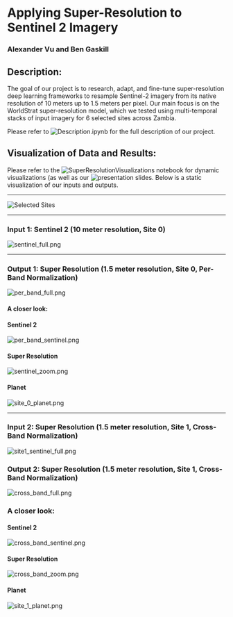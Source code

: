 # Applying Super-Resolution to Sentinel 2 Imagery
### Alexander Vu and Ben Gaskill

## Description:
The goal of our project is to research, adapt, and fine-tune super-resolution deep learning frameworks to resample Sentinel-2 imagery from its native resolution of 10 meters up to 1.5 meters per pixel. Our main focus is on the WorldStrat super-resolution model, which we tested using multi-temporal stacks of input imagery for 6 selected sites across Zambia. 

Please refer to ![Description.ipynb](https://github.com/gaskil36/superresolution/blob/main/Notebooks/description.ipynb) for the full description of our project.

## Visualization of Data and Results:  
Please refer to the ![SuperResolutionVisualizations]() notebook for dynamic visualizations (as well as our ![presentation slides](https://docs.google.com/presentation/d/1NXxHIwHK3bESZhNmiMa6fwTGc-tXAnu_QI6w-GREb9Q/edit#slide=id.p). Below is a static visualization of our inputs and outputs.  
___
![Selected Sites](Resources/SelectedSites.png)
___
### Input 1: Sentinel 2 (10 meter resolution, Site 0)  
![sentinel_full.png](Resources/sentinel_full.png)  
___
### Output 1: Super Resolution (1.5 meter resolution, Site 0, Per-Band Normalization)  
![per_band_full.png](Resources/per_band_full.png)
#### A closer look:  
#### Sentinel 2  
![per_band_sentinel.png](Resources/per_band_sentinel.png)  
#### Super Resolution  
![sentinel_zoom.png](Resources/per_band_zoom.png)  
#### Planet  
![site_0_planet.png](Resources/site_0_planet.png)  
___  
### Input 2: Super Resolution (1.5 meter resolution, Site 1, Cross-Band Normalization)
![site1_sentinel_full.png](Resources/site1_sentinel_full.png)
### Output 2: Super Resolution (1.5 meter resolution, Site 1, Cross-Band Normalization)  
![cross_band_full.png](Resources/cross_band_full.png)  
### A closer look:  
#### Sentinel 2  
![cross_band_sentinel.png](Resources/cross_band_sentinel.png)  
#### Super Resolution  
![cross_band_zoom.png](Resources/cross_band_zoom.png)  
#### Planet  
![site_1_planet.png](Resources/site_1_planet.png)  
